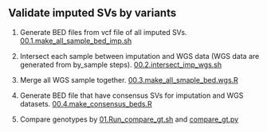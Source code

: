 ## Validate imputed SVs by variants

1. Generate BED files from vcf file of all imputed SVs. [00.1.make_all_sample_bed_imp.sh](00.1.make_all_sample_bed_imp.sh)

2. Intersect each sample between imputation and WGS data (WGS data are generated from by_sample steps). [00.2.intersect_imp_wgs.sh](00.2.intersect_imp_wgs.sh)

3. Merge all WGS sample together. [00.3.make_all_smaple_bed.wgs.R](00.3.make_all_smaple_bed.wgs.R)

4. Generate BED file that have consensus SVs for imputation and WGS datasets. [00.4.make_consensus_beds.R](00.4.make_consensus_beds.R)

5. Compare genotypes by [01.Run_compare_gt.sh](01.Run_compare_gt.sh) and [compare_gt.py](compare_gt.py)
